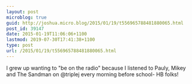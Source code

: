 ```yaml
---
layout: post
microblog: true
guid: http://joshua.micro.blog/2015/01/19/t556965788481880065.html
post_id: 39147
date: 2015-01-19T11:06:06+1100
lastmod: 2019-07-30T17:41:38+1100
type: post
url: /2015/01/19/t556965788481880065.html
---
```

I grew up wanting to "be on the radio" because I listened to Pauly, Mikey and The Sandman on @triplej every morning before school- HB folks!

